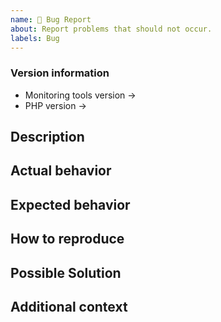 ```yaml
---
name: 🐛 Bug Report
about: Report problems that should not occur.
labels: Bug
---
```


### Version information
- Monitoring tools version ->
- PHP version ->

## Description
<!-- Please describe the problem as clear and precise as possible. -->

## Actual behavior
<!-- What is actually happening, that should not be happening? -->

## Expected behavior
<!-- What would you expect to happen, that the behavior is correct? -->

## How to reproduce
<!-- Code snippet and/or config needed to reproduce the problem. -->

## Possible Solution
<!--- Optional: only if you have any suggestions or reasons to fix the bug. -->

## Additional context
<!-- Optional: you can add any other context like log messages, screenshots, etc. -->
